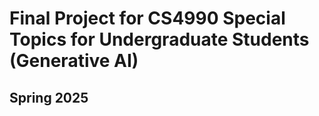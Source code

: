 # Final Project for CS4990 Special Topics for Undergraduate Students (Generative AI)
## Spring 2025

